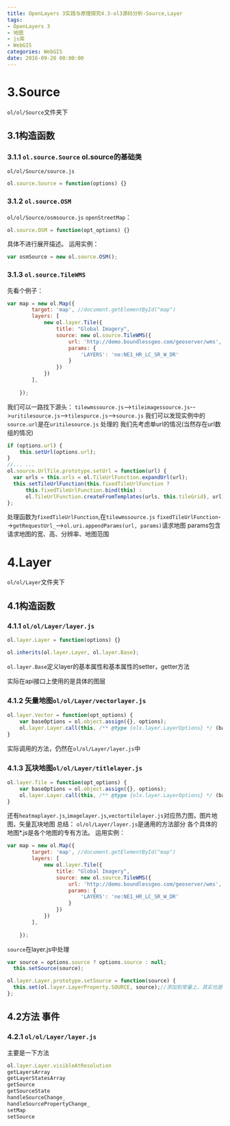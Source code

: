 ```yaml
---
title: OpenLayers 3实践与原理探究4.3-ol3源码分析-Source,Layer
tags:
- OpenLayers 3
- 地图
- js库
- WebGIS
categories: WebGIS
date: 2016-09-28 00:00:00
---
```


# 3.Source
`ol/ol/Source`文件夹下 

## 3.1构造函数
### 3.1.1 `ol.source.Source` ol.source的基础类
`ol/ol/Source/source.js`

```javascript
ol.source.Source = function(options) {}
```
### 3.1.2 `ol.source.OSM` 
`ol/ol/Source/osmsource.js`
`openStreetMap`：

```javascript
ol.source.OSM = function(opt_options) {}
```
具体不进行展开描述。
运用实例：

```javascript
var osmSource = new ol.source.OSM();
```
### 3.1.3 `ol.source.TileWMS` 
先看个例子：

```javascript
var map = new ol.Map({
        target: 'map', //document.getElementById("map")
        layers: [
            new ol.layer.Tile({
                title: "Global Imagery",
                source: new ol.source.TileWMS({
                    url: 'http://demo.boundlessgeo.com/geoserver/wms',
                    params: {
                        'LAYERS': 'ne:NE1_HR_LC_SR_W_DR'
                    }
                })
            })
        ],
    
    });
```
我们可以一路找下源头：
`tilewmssource.js`-->`tileimagessource.js`-->`uritilesource.js`-->`tilespurce.js`-->`source.js`
我们可以发现实例中的`source.url`是在`uritilesource.js`
处理的
我们先考虑单url的情况(当然存在url数组的情况)

```javascript
if (options.url) {
    this.setUrl(options.url);
}
//... ...
ol.source.UrlTile.prototype.setUrl = function(url) {
  var urls = this.urls = ol.TileUrlFunction.expandUrl(url);
  this.setTileUrlFunction(this.fixedTileUrlFunction ?
      this.fixedTileUrlFunction.bind(this) :
      ol.TileUrlFunction.createFromTemplates(urls, this.tileGrid), url);
};
```
处理函数为`fixedTileUrlFunction`,在`tilewmssource.js`
`fixedTileUrlFunction`-->`getRequestUrl_`-->`ol.uri.appendParams(url, params)`请求地图
params包含请求地图的宽、高、分辨率、地图范围
# 4.Layer
`ol/ol/Layer`文件夹下 

## 4.1构造函数
### 4.1.1 `ol/ol/Layer/layer.js`

```javascript
ol.layer.Layer = function(options) {}
```
```javascript
ol.inherits(ol.layer.Layer, ol.layer.Base);
```
`ol.layer.Base`定义layer的基本属性和基本属性的setter，getter方法

实际在api接口上使用的是具体的图层
### 4.1.2 矢量地图`ol/ol/Layer/vectorlayer.js`
```javascript
ol.layer.Vector = function(opt_options) {
	var baseOptions = ol.object.assign({}, options);
	ol.layer.Layer.call(this, /** @type {olx.layer.LayerOptions} */ (baseOptions));
}
```
实际调用的方法，仍然在`ol/ol/Layer/layer.js`中
### 4.1.3 瓦块地图`ol/ol/Layer/titlelayer.js`
```javascript
ol.layer.Tile = function(opt_options) {
	var baseOptions = ol.object.assign({}, options);
	ol.layer.Layer.call(this, /** @type {olx.layer.LayerOptions} */ (baseOptions));
}
```
还有`heatmaplayer.js`,`imagelayer.js`,`vectortilelayer.js`对应热力图，图片地图，矢量瓦块地图
总结：
`ol/ol/Layer/layer.js`是通用的方法部分
各个具体的地图*.js是各个地图的专有方法。
运用实例：

```javascript
var map = new ol.Map({
        target: 'map', //document.getElementById("map")
        layers: [
            new ol.layer.Tile({
                title: "Global Imagery",
                source: new ol.source.TileWMS({
                    url: 'http://demo.boundlessgeo.com/geoserver/wms',
                    params: {
                        'LAYERS': 'ne:NE1_HR_LC_SR_W_DR'
                    }
                })
            })
        ],
    
    });
```
`source`在layer.js中处理

```javascript
var source = options.source ? options.source : null;
  this.setSource(source);

ol.layer.Layer.prototype.setSource = function(source) {
  this.set(ol.layer.LayerProperty.SOURCE, source);//添加到常量上，其实也是将source对象共享出去了
};
```
## 4.2方法 事件
### 4.2.1 `ol/ol/Layer/layer.js`
主要是一下方法
```javascript
ol.layer.Layer.visibleAtResolution
getLayersArray
getLayerStatesArray
getSource
getSourceState
handleSourceChange_
handleSourcePropertyChange_
setMap
setSource
```